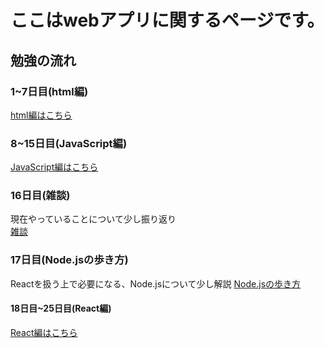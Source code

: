 # ここはwebアプリに関するページです。

## 勉強の流れ

### 1~7日目(html編)

[html編はこちら](./html)

### 8~15日目(JavaScript編)
[JavaScript編はこちら](./javascript)

### 16日目(雑談)
現在やっていることについて少し振り返り  
[雑談](./chill)

### 17日目(Node.jsの歩き方)
Reactを扱う上で必要になる、Node.jsについて少し解説
[Node.jsの歩き方](./nodejs)

#### 18日目~25日目(React編)
[React編はこちら](./React)
